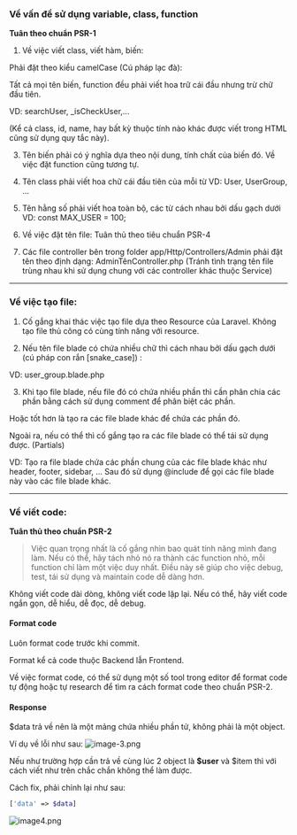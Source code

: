 ### Về vấn đề sử dụng variable, class, function

**Tuân theo chuẩn PSR-1**

1. Về việc viết class, viết hàm, biến: 

Phải đặt theo kiểu camelCase (Cú pháp lạc đà): 

Tất cả mọi tên biến, function đều phải viết hoa trữ cái đầu nhưng trừ chữ đầu tiên.

VD: searchUser, _isCheckUser,...

(Kể cả class, id, name, hay bất kỳ thuộc tính nào khác được viết trong HTML cũng sử dụng quy tắc này).

3. Tên biến phải có ý nghĩa dựa theo nội dung, tính chất của biến đó. Về việc đặt function cũng tương tự.

4. Tên class phải viết hoa chữ cái đầu tiên của mỗi từ
VD: User, UserGroup, ...

5. Tên hằng số phải viết hoa toàn bộ, các từ cách nhau bởi dấu gạch dưới
VD: const MAX_USER = 100;

6. Về việc đặt tên file: Tuân thủ theo tiêu chuẩn PSR-4

7. Các file controller bên trong folder app/Http/Controllers/Admin phải đặt tên theo định dạng: AdminTênController.php
(Tránh tình trạng tên file trùng nhau khi sử dụng chung với các controller khác thuộc Service)

---

### Về việc tạo file:

1. Cố gắng khai thác việc tạo file dựa theo Resource của Laravel.
Không tạo file thủ công có cùng tính năng với resource.

2. Nếu tên file blade có chứa nhiều chữ thì cách nhau bởi dấu gạch dưới (cú pháp con rắn [snake_case])
: 

VD: user_group.blade.php

3. Khi tạo file blade, nếu file đó có chứa nhiều phần thì cần phân chia các phần bằng cách sử dụng comment để phân biệt các phần.

Hoặc tốt hơn là tạo ra các file blade khác để chứa các phần đó.

Ngoài ra, nếu có thể thì cố gắng tạo ra các file blade có thể tái sử dụng được. (Partials)

VD: Tạo ra file blade chứa các phần chung của các file blade khác như header, footer, sidebar, ...
Sau đó sử dụng @include để gọi các file blade này vào các file blade khác.

---

### Về viết code: 

**Tuân thủ theo chuẩn PSR-2**

>Việc quan trọng nhất là cố gắng nhìn bao quát tính năng mình đang làm. Nếu có thể, hãy tách nhỏ nó ra thành các function nhỏ, mỗi function chỉ làm một việc duy nhất. Điều này sẽ giúp cho việc debug, test, tái sử dụng và maintain code dễ dàng hơn.

Không viết code dài dòng, không viết code lặp lại. Nếu có thể, hãy viết code ngắn gọn, dễ hiểu, dễ đọc, dễ debug.

#### Format code
Luôn format code trước khi commit.

Format kể cả code thuộc Backend lẫn Frontend.

Về việc format code, có thể sử dụng một số  tool trong editor để format code tự động hoặc tự research để tìm ra cách format code theo chuẩn PSR-2.

#### Response 
$data trả về nên là một mảng chứa nhiều phần tử, không phải là một object.

Ví dụ về lỗi như sau:
![image-3.png](./resources/images/markdown/image-3.png)

Nếu như trường hợp cần trả về cùng lúc 2 object là **$user** và $item thì với cách viết như trên chắc chắn không thể  làm được.

Cách fix, phải chỉnh lại như sau:
```php
['data' => $data]
```
![image4.png](./resources/images/markdown/image-4.png)
